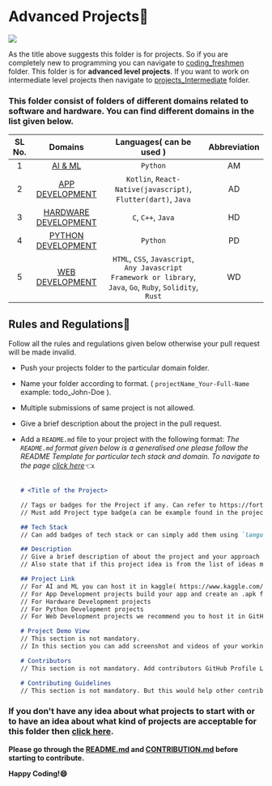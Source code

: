 
# Advanced Projects🚀

<a href="https://github.com/SpectrumOUTR-B/HacktoberFest-2025/tree/main/projects_advanced"><img src="https://img.shields.io/badge/Projects%20-Advanced-red.svg"/></a>

As the title above suggests this folder is for projects. So if you are completely new to programming you can navigate to [coding_freshmen](https://github.com/SpectrumOUTR-B/HacktoberFest-2025/tree/main/coding_freshmen) folder. This folder is for **advanced level projects**. If you want to work on intermediate level projects then navigate to [projects_Intermediate](https://github.com/SpectrumOUTR-B/HacktoberFest-2025/tree/main/projects_intermediate) folder.

### **This folder consist of folders of different domains related to software and hardware. You can find different domains in the list given below.**

| SL No.| Domains | Languages( can be used ) | Abbreviation |
| :---------------: | :---------------: | :---------------: | :---------------: |
| 1 | [AI & ML](https://github.com/SpectrumOUTR-B/HacktoberFest-2025/tree/main/projects_advanced/AI_ML) | `Python` | AM |
| 2 | [APP DEVELOPMENT](https://github.com/SpectrumOUTR-B/HacktoberFest-2025/tree/main/projects_advanced/APP_DEVELOPMENT) | `Kotlin`, `React-Native(javascript)`, `Flutter(dart)`, `Java` | AD |
| 3 | [HARDWARE DEVELOPMENT](https://github.com/SpectrumOUTR-B/HacktoberFest-2025/tree/main/projects_advanced/HARDWARE) | `C`, `C++`, `Java` | HD |
| 4 | [PYTHON DEVELOPMENT](https://github.com/SpectrumOUTR-B/HacktoberFest-2025/tree/main/projects_advanced/PYTHON_DEVELOPMENT) | `Python` | PD |
| 5 | [WEB DEVELOPMENT](https://github.com/SpectrumOUTR-B/HacktoberFest-2025/tree/main/projects_advanced/WEB_DEVELOPMENT) | `HTML`, `CSS`, `Javascript`, `Any Javascript Framework or library`, `Java`, `Go`, `Ruby`, `Solidity`, `Rust` | WD |

## Rules and Regulations📃

Follow all the rules and regulations given below otherwise your pull request will be made invalid.

*  Push your projects folder to the particular domain folder.
*  Name your folder according to format. ( `projectName_Your-Full-Name` example: todo_John-Doe ).
*  Multiple submissions of same project is not allowed.
*  Give a brief description about the project in the pull request.
*  Add a `README.md` file to your project with the following format:
   *The `README.md` format given below is a generalised one please follow the README Template for particular tech stack and domain. To navigate to the page [click here](https://github.com/SpectrumOUTR-B/HacktoberFest-2025/issues?q=is%3Aissue+is%3Aopen+label%3A%22readme+template%22)👈.*
   
   ```markdown

   # <Title of the Project>

   // Tags or badges for the Project if any. Can refer to https://forthebadge.com/ for creating a badge.
   // Must add Project type badge(a can be example found in the projects folder README.md file).

   ## Tech Stack
   // Can add badges of tech stack or can simply add them using `language`

   ## Description
   // Give a brief description of about the project and your approach in this section.
   // Also state that if this project idea is from the list of ideas mentioned in the domainProjects.md file.

   ## Project Link
   // For AI and ML you can host it in kaggle( https://www.kaggle.com/ ) and provide the link in this section.
   // For App Development projects build your app and create an .apk file of your application and upload it to a folder in google drive. Folder name must follow the naming format. Provide the link of folder in this section.
   // For Hardware Development projects
   // For Python Development projects
   // For Web Development projects we recommend you to host it in GitHub Pages. But if you are host it in other platforms(like hostinger, netlify, etc) then provide the link in this section.

   # Project Demo View
   // This section is not mandatory.
   // In this section you can add screenshot and videos of your working project.

   # Contributors
   // This section is not mandatory. Add contributors GitHub Profile Link with their full names if this is a group project.

   # Contributing Guidelines
   // This section is not mandatory. But this would help other contributors to make contribution to your project. Different tech stack might different contributing guidelines


   ```

### **If you don't have any idea about what projects to start with or to have an idea about what kind of projects are acceptable for this folder then [click here](https://github.com/SpectrumOUTR-B/HacktoberFest-2025/blob/main/projects_advanced/Project_Domain.md).**

**Please go through the [README.md](https://github.com/SpectrumOUTR-B/HacktoberFest-2025/blob/main/README.md) and [CONTRIBUTION.md](https://github.com/SpectrumOUTR-B/HacktoberFest-2025/blob/main/CONTRIBUTION.md) before starting to contribute.**

**Happy Coding!😄**
